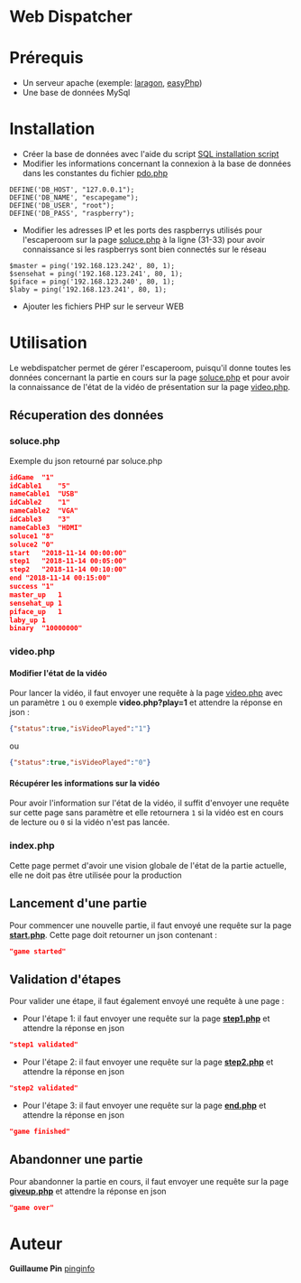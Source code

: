 # Web Dispatcher

# Prérequis

* Un serveur apache (exemple: [laragon](https://laragon.org/), [easyPhp](http://www.easyphp.org/))
* Une base de données MySql

# Installation

* Créer la base de données avec l'aide du script [SQL installation script](database.sql)
* Modifier les informations concernant la connexion à la base de données dans les constantes du fichier [pdo.php](pdo.php)
```
DEFINE('DB_HOST', "127.0.0.1");
DEFINE('DB_NAME', "escapegame");
DEFINE('DB_USER', "root");
DEFINE('DB_PASS', "raspberry");
```
* Modifier les adresses IP et les ports des raspberrys utilisés pour l'escaperoom sur la page [soluce.php](soluce.php) à la ligne (31-33) pour avoir connaissance si les raspberrys sont bien connectés sur le réseau
```
$master = ping('192.168.123.242', 80, 1);
$sensehat = ping('192.168.123.241', 80, 1);
$piface = ping('192.168.123.240', 80, 1);
$laby = ping('192.168.123.241', 80, 1);
```
* Ajouter les fichiers PHP sur le serveur WEB

# Utilisation

Le webdispatcher permet de gérer l'escaperoom, puisqu'il donne toutes les données concernant la partie en cours sur la page [soluce.php](soluce.php) et pour avoir la connaissance de l'état de la vidéo de présentation sur la page [video.php](video.php).

## Récuperation des données
### soluce.php
Exemple du json retourné par soluce.php
```json
idGame	"1"
idCable1	"5"
nameCable1	"USB"
idCable2	"1"
nameCable2	"VGA"
idCable3	"3"
nameCable3	"HDMI"
soluce1	"8"
soluce2	"0"
start	"2018-11-14 00:00:00"
step1	"2018-11-14 00:05:00"
step2	"2018-11-14 00:10:00"
end	"2018-11-14 00:15:00"
success	"1"
master_up	1
sensehat_up	1
piface_up	1
laby_up	1
binary	"10000000"
```
### video.php
#### Modifier l'état de la vidéo
Pour lancer la vidéo, il faut envoyer une requête à la page [video.php](video.php) avec un paramètre ```1``` ou ```0``` exemple **video.php?play=1** et attendre la réponse en json :
```json
{"status":true,"isVideoPlayed":"1"}
```
ou
```json
{"status":true,"isVideoPlayed":"0"}
```
#### Récupérer les informations sur la vidéo
Pour avoir l'information sur l'état de la vidéo, il suffit d'envoyer une requête sur cette page sans paramètre et elle retournera ```1``` si la vidéo est en cours de lecture ou ```0``` si la vidéo n'est pas lancée.

### index.php
Cette page permet d'avoir une vision globale de l'état de la partie actuelle, elle ne doit pas être utilisée pour la production

## Lancement d'une partie
Pour commencer une nouvelle partie, il faut envoyé une requête sur la page [**start.php**](start.php). Cette page doit retourner un json contenant :
```json
"game started"
```

## Validation d'étapes

Pour valider une étape, il faut également envoyé une requête à une page :
* Pour l'étape 1: il faut envoyer une requête sur la page [**step1.php**](step1.php) et attendre la réponse en json
```json
"step1 validated"
```
* Pour l'étape 2: il faut envoyer une requête sur la page [**step2.php**](step2.php) et attendre la réponse en json
```json
"step2 validated"
```
* Pour l'étape 3: il faut envoyer une requête sur la page [**end.php**](end.php) et attendre la réponse en json
```json
"game finished"
```
## Abandonner une partie

Pour abandonner la partie en cours, il faut envoyer une requête sur la page [**giveup.php**](giveup.php) et attendre la réponse en json
```json
"game over"
```

# Auteur

**Guillaume Pin**  [pinginfo](https://github.com/pinginfo)
